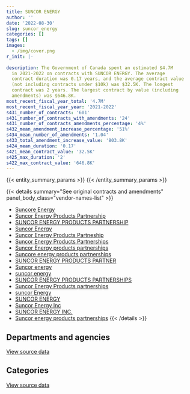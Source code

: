 ```yaml
---
title: SUNCOR ENERGY
author: ''
date: '2022-08-30'
slug: suncor_energy
categories: []
tags: []
images:
  - /img/cover.png
r_init: |-
  
description: The Government of Canada spent an estimated $4.7M
  in 2021-2022 on contracts with SUNCOR ENERGY. The average
  contract duration was 0.17 years, and the average contract value
  (not including contracts under $10k) was $32.5K. The longest
  contract was 2 years. The largest contract by value (including
  amendments) was $646.8K.
most_recent_fiscal_year_total: '4.7M'
most_recent_fiscal_year_year: '2021-2022'
s431_number_of_contracts: '601'
s431_number_of_contracts_with_amendments: '24'
s431_number_of_contracts_amendments_percentage: '4%'
s432_mean_amendment_increase_percentage: '51%'
s434_mean_number_of_amendments: '1.04'
s433_total_amendment_increase_value: '803.8K'
s424_mean_duration: '0.17'
s421_mean_contract_value: '32.5K'
s425_max_duration: '2'
s422_max_contract_value: '646.8K'
---
```


<script src="/rmarkdown-libs/htmlwidgets/htmlwidgets.js"></script>
<link href="/rmarkdown-libs/datatables-css/datatables-crosstalk.css" rel="stylesheet" />
<script src="/rmarkdown-libs/datatables-binding/datatables.js"></script>
<script src="/rmarkdown-libs/jquery/jquery-3.6.0.min.js"></script>
<link href="/rmarkdown-libs/dt-core-bootstrap/css/dataTables.bootstrap.min.css" rel="stylesheet" />
<link href="/rmarkdown-libs/dt-core-bootstrap/css/dataTables.bootstrap.extra.css" rel="stylesheet" />
<script src="/rmarkdown-libs/dt-core-bootstrap/js/jquery.dataTables.min.js"></script>
<script src="/rmarkdown-libs/dt-core-bootstrap/js/dataTables.bootstrap.min.js"></script>
<link href="/rmarkdown-libs/crosstalk/css/crosstalk.min.css" rel="stylesheet" />
<script src="/rmarkdown-libs/crosstalk/js/crosstalk.min.js"></script>
<script src="/rmarkdown-libs/htmlwidgets/htmlwidgets.js"></script>
<link href="/rmarkdown-libs/datatables-css/datatables-crosstalk.css" rel="stylesheet" />
<script src="/rmarkdown-libs/datatables-binding/datatables.js"></script>
<script src="/rmarkdown-libs/jquery/jquery-3.6.0.min.js"></script>
<link href="/rmarkdown-libs/dt-core-bootstrap/css/dataTables.bootstrap.min.css" rel="stylesheet" />
<link href="/rmarkdown-libs/dt-core-bootstrap/css/dataTables.bootstrap.extra.css" rel="stylesheet" />
<script src="/rmarkdown-libs/dt-core-bootstrap/js/jquery.dataTables.min.js"></script>
<script src="/rmarkdown-libs/dt-core-bootstrap/js/dataTables.bootstrap.min.js"></script>
<link href="/rmarkdown-libs/crosstalk/css/crosstalk.min.css" rel="stylesheet" />
<script src="/rmarkdown-libs/crosstalk/js/crosstalk.min.js"></script>

{{< entity_summary_params >}}
{{< /entity_summary_params >}}

{{< details summary="See original contracts and amendments" panel_body_class="vendor-names-list" >}}
- [Suncore Energy](https://search.open.canada.ca/en/ct/?sort=contract_value_f%20desc&page=1&search_text=%22Suncore%20Energy%22)
- [Suncor Energy Products Partnership](https://search.open.canada.ca/en/ct/?sort=contract_value_f%20desc&page=1&search_text=%22Suncor%20Energy%20Products%20Partnership%22)
- [SUNCOR ENERGY PRODUCTS PARTNERSHIP](https://search.open.canada.ca/en/ct/?sort=contract_value_f%20desc&page=1&search_text=%22SUNCOR%20ENERGY%20PRODUCTS%20PARTNERSHIP%22)
- [Suncor Energy](https://search.open.canada.ca/en/ct/?sort=contract_value_f%20desc&page=1&search_text=%22Suncor%20Energy%22)
- [Suncor Energy Products Partneship](https://search.open.canada.ca/en/ct/?sort=contract_value_f%20desc&page=1&search_text=%22Suncor%20Energy%20Products%20Partneship%22)
- [Suncor Energy Products Partnerships](https://search.open.canada.ca/en/ct/?sort=contract_value_f%20desc&page=1&search_text=%22Suncor%20Energy%20Products%20Partnerships%22)
- [Suncor Energy products partnerships](https://search.open.canada.ca/en/ct/?sort=contract_value_f%20desc&page=1&search_text=%22Suncor%20Energy%20products%20partnerships%22)
- [Suncore energy products partnerships](https://search.open.canada.ca/en/ct/?sort=contract_value_f%20desc&page=1&search_text=%22Suncore%20energy%20products%20partnerships%22)
- [SUNCOR ENERGY PRODUCTS PARTNER](https://search.open.canada.ca/en/ct/?sort=contract_value_f%20desc&page=1&search_text=%22SUNCOR%20ENERGY%20PRODUCTS%20PARTNER%22)
- [Suncor energy](https://search.open.canada.ca/en/ct/?sort=contract_value_f%20desc&page=1&search_text=%22Suncor%20energy%22)
- [suncor energy](https://search.open.canada.ca/en/ct/?sort=contract_value_f%20desc&page=1&search_text=%22suncor%20energy%22)
- [SUNCOR ENERGY PRODUCTS PARTNERSHIPS](https://search.open.canada.ca/en/ct/?sort=contract_value_f%20desc&page=1&search_text=%22SUNCOR%20ENERGY%20PRODUCTS%20PARTNERSHIPS%22)
- [Suncor Energy Products partnerships](https://search.open.canada.ca/en/ct/?sort=contract_value_f%20desc&page=1&search_text=%22Suncor%20Energy%20Products%20partnerships%22)
- [suncor Energy](https://search.open.canada.ca/en/ct/?sort=contract_value_f%20desc&page=1&search_text=%22suncor%20Energy%22)
- [SUNCOR ENERGY](https://search.open.canada.ca/en/ct/?sort=contract_value_f%20desc&page=1&search_text=%22SUNCOR%20ENERGY%22)
- [Suncor Energy Inc](https://search.open.canada.ca/en/ct/?sort=contract_value_f%20desc&page=1&search_text=%22Suncor%20Energy%20Inc%22)
- [SUNCOR ENERGY INC.](https://search.open.canada.ca/en/ct/?sort=contract_value_f%20desc&page=1&search_text=%22SUNCOR%20ENERGY%20INC.%22)
- [Suncor energy products partnerships](https://search.open.canada.ca/en/ct/?sort=contract_value_f%20desc&page=1&search_text=%22Suncor%20energy%20products%20partnerships%22)
{{< /details >}}

## Departments and agencies

<div id="htmlwidget-1" style="width:100%;height:auto;" class="datatables html-widget"></div>
<script type="application/json" data-for="htmlwidget-1">{"x":{"style":"bootstrap","filter":"none","vertical":false,"data":[["<a href=\"/departments/aafc-aac/\">Agriculture and Agri-Food Canada<\/a>","<a href=\"/departments/csc-scc/\">Correctional Service of Canada<\/a>","<a href=\"/departments/dfo-mpo/\">Fisheries and Oceans Canada<\/a>","<a href=\"/departments/dnd-mdn/\">National Defence<\/a>","<a href=\"/departments/ec/\">Environment and Climate Change Canada<\/a>","<a href=\"/departments/pc/\">Parks Canada<\/a>","<a href=\"/departments/pch/\">Canadian Heritage<\/a>","<a href=\"/departments/phac-aspc/\">Public Health Agency of Canada<\/a>","<a href=\"/departments/tc/\">Transport Canada<\/a>"],[null,null,3760078.52,5315977.36,null,28447.5,null,null,null],[14227.22,79800,1578648.1,2266698.93,null,1546393.13,26366.02,null,16800],[20509.65,298137.07,702553.65,121095.3,20130.18,1149423.96,13224.81,null,21000],[129691.54,382974.8,1789052.52,303810.68,11369.82,2061719.71,75.56,18928.56,21000]],"container":"<table class=\"table table-striped table-hover row-border order-column display\">\n  <thead>\n    <tr>\n      <th>Department<\/th>\n      <th>2018-2019<\/th>\n      <th>2019-2020<\/th>\n      <th>2020-2021<\/th>\n      <th>2021-2022<\/th>\n    <\/tr>\n  <\/thead>\n<\/table>","options":{"order":[[4,"desc"]],"pageLength":10,"autoWidth":true,"columnDefs":[{"targets":1,"render":"function(data, type, row, meta) {\n    return type !== 'display' ? data : DTWidget.formatCurrency(data, \"$\", 2, 3, \",\", \".\", true, null);\n  }"},{"targets":2,"render":"function(data, type, row, meta) {\n    return type !== 'display' ? data : DTWidget.formatCurrency(data, \"$\", 2, 3, \",\", \".\", true, null);\n  }"},{"targets":3,"render":"function(data, type, row, meta) {\n    return type !== 'display' ? data : DTWidget.formatCurrency(data, \"$\", 2, 3, \",\", \".\", true, null);\n  }"},{"targets":4,"render":"function(data, type, row, meta) {\n    return type !== 'display' ? data : DTWidget.formatCurrency(data, \"$\", 2, 3, \",\", \".\", true, null);\n  }"},{"width":"16%","targets":[1,2,3,4]},{"className":"dt-right","targets":[1,2,3,4]}],"orderClasses":false}},"evals":["options.columnDefs.0.render","options.columnDefs.1.render","options.columnDefs.2.render","options.columnDefs.3.render"],"jsHooks":[]}</script>
<p class="text-right">
<a href="https://github.com/GoC-Spending/contracts-data/tree/main/data/out/vendors/suncor_energy/summary_by_fiscal_year_by_department.csv" class="source-data-link btn btn-link">View source data</a>
</p>

## Categories

<div id="htmlwidget-2" style="width:100%;height:auto;" class="datatables html-widget"></div>
<script type="application/json" data-for="htmlwidget-2">{"x":{"style":"bootstrap","filter":"none","vertical":false,"data":[["<a href=\"/categories/defence/\">Defence<\/a>","<a href=\"/categories/transportation_and_logistics/\">Transportation and logistics<\/a>","<a href=\"/categories/industrial_products_and_services/\">Industrial products and services<\/a>"],[5315977.36,3788526.02,null],[2266698.93,3236404.55,25829.92],[121095.3,2129582.54,95396.78],[303810.68,4280202.02,134610.49]],"container":"<table class=\"table table-striped table-hover row-border order-column display\">\n  <thead>\n    <tr>\n      <th>Category<\/th>\n      <th>2018-2019<\/th>\n      <th>2019-2020<\/th>\n      <th>2020-2021<\/th>\n      <th>2021-2022<\/th>\n    <\/tr>\n  <\/thead>\n<\/table>","options":{"order":[[4,"desc"]],"dom":"t","pageLength":30,"autoWidth":true,"columnDefs":[{"targets":1,"render":"function(data, type, row, meta) {\n    return type !== 'display' ? data : DTWidget.formatCurrency(data, \"$\", 2, 3, \",\", \".\", true, null);\n  }"},{"targets":2,"render":"function(data, type, row, meta) {\n    return type !== 'display' ? data : DTWidget.formatCurrency(data, \"$\", 2, 3, \",\", \".\", true, null);\n  }"},{"targets":3,"render":"function(data, type, row, meta) {\n    return type !== 'display' ? data : DTWidget.formatCurrency(data, \"$\", 2, 3, \",\", \".\", true, null);\n  }"},{"targets":4,"render":"function(data, type, row, meta) {\n    return type !== 'display' ? data : DTWidget.formatCurrency(data, \"$\", 2, 3, \",\", \".\", true, null);\n  }"},{"width":"16%","targets":[1,2,3,4]},{"className":"dt-right","targets":[1,2,3,4]}],"orderClasses":false,"lengthMenu":[10,25,30,50,100]}},"evals":["options.columnDefs.0.render","options.columnDefs.1.render","options.columnDefs.2.render","options.columnDefs.3.render"],"jsHooks":[]}</script>
<p class="text-right">
<a href="https://github.com/GoC-Spending/contracts-data/tree/main/data/out/vendors/suncor_energy/summary_by_fiscal_year_by_category.csv" class="source-data-link btn btn-link">View source data</a>
</p>

